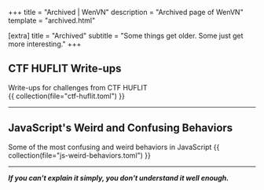 +++
title = "Archived | WenVN"
description = "Archived page of WenVN"
template = "archived.html"

[extra]
title = "Archived"
subtitle = "Some things get older. Some just get more interesting."
+++

## CTF HUFLIT Write-ups
Write-ups for challenges from CTF HUFLIT  
{{ collection(file="ctf-huflit.toml") }}

---

## JavaScript's Weird and Confusing Behaviors
Some of the most confusing and weird behaviors in JavaScript
{{ collection(file="js-weird-behaviors.toml") }}

---

***If you can't explain it simply, you don't understand it well enough.***